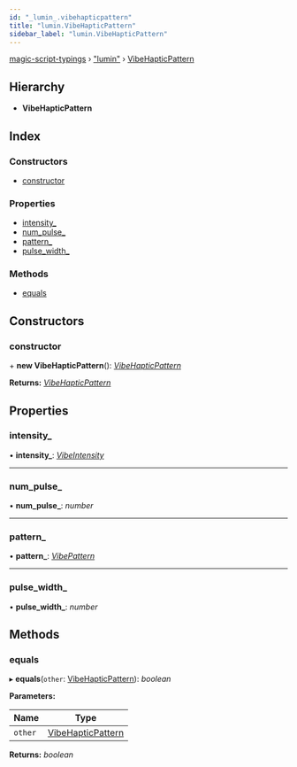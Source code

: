 ```yaml
---
id: "_lumin_.vibehapticpattern"
title: "lumin.VibeHapticPattern"
sidebar_label: "lumin.VibeHapticPattern"
---
```


[magic-script-typings](../index.md) › [&quot;lumin&quot;](../modules/_lumin_.md) › [VibeHapticPattern](_lumin_.vibehapticpattern.md)

## Hierarchy

* **VibeHapticPattern**

## Index

### Constructors

* [constructor](_lumin_.vibehapticpattern.md#constructor)

### Properties

* [intensity_](_lumin_.vibehapticpattern.md#intensity_)
* [num_pulse_](_lumin_.vibehapticpattern.md#num_pulse_)
* [pattern_](_lumin_.vibehapticpattern.md#pattern_)
* [pulse_width_](_lumin_.vibehapticpattern.md#pulse_width_)

### Methods

* [equals](_lumin_.vibehapticpattern.md#equals)

## Constructors

###  constructor

\+ **new VibeHapticPattern**(): *[VibeHapticPattern](_lumin_.vibehapticpattern.md)*

**Returns:** *[VibeHapticPattern](_lumin_.vibehapticpattern.md)*

## Properties

###  intensity_

• **intensity_**: *[VibeIntensity](../enums/_lumin_.haptics.vibeintensity.md)*

___

###  num_pulse_

• **num_pulse_**: *number*

___

###  pattern_

• **pattern_**: *[VibePattern](../enums/_lumin_.haptics.vibepattern.md)*

___

###  pulse_width_

• **pulse_width_**: *number*

## Methods

###  equals

▸ **equals**(`other`: [VibeHapticPattern](_lumin_.vibehapticpattern.md)): *boolean*

**Parameters:**

Name | Type |
------ | ------ |
`other` | [VibeHapticPattern](_lumin_.vibehapticpattern.md) |

**Returns:** *boolean*